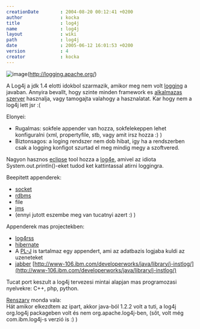 ```yaml
---
creationDate        : 2004-08-20 00:12:41 +0200 
author              : kocka 
title               : log4j 
name                : log4j 
layout              : wiki 
path                : log4j 
date                : 2005-06-12 16:01:53 +0200 
version             : 4 
creator             : kocka 
---
```

![image](http://logging.apache.org/log4j/docs/images/logo.jpg)(http://logging.apache.org/)

A Log4j a jdk 1.4 elotti idokbol szarmazik, amikor meg nem volt [logging](Logging.html) a javaban. Annyira bevallt, hogy szinte minden framework es [alkalmazas szerver](Alkalmazas%20Szerver.html) hasznalja, vagy tamogajta valahogy a hasznalatat. Kar hogy nem a log4j lett jsr :(

Elonyei:

*   Rugalmas: sokfele appender van hozza, sokfelekeppen lehet konfiguralni (xml, propertyfile, stb, vagy amit irsz hozza :) )
*   Biztonsagos: a loging rendszer nem dob hibat, igy ha a rendszerben csak a logging konfigot szurtad el meg mindig megy a szoftvered.

Nagyon hasznos [eclipse](Eclipse.html) tool hozza a [log4e](log4e.html), amivel az idiota System.out.println()-eket tudod ket kattintassal atirni loggingra.

Beepitett appenderek:

*   [socket](Missing.html)
*   [rdbms](RDBMS.html)
*   file
*   [jms](JMS.html)
*   (ennyi jutott eszembe meg van tucatnyi azert :) )

Appenderek mas projectekben:

*   [log4rss](log4rss.html)
*   [hibernate](Hibernate.html)
*   A [PL-J](PL-J.html) is tartalmaz egy appendert, ami az adatbazis logjaba kuldi az uzeneteket
*   [jabber](jabber.html) [http://www-106.ibm.com/developerworks/java/library/j-instlog/](http://www-106.ibm.com/developerworks/java/library/j-instlog/)

Tucat port keszult a log4j tervezesi mintai alapjan mas programozasi nyelvekre: C++, php, python.

[Renszarv](renszarv.html) monda vala:<br/>
Hát amikor elkezdtem az ipart, akkor java-ból 1.2.2 volt a tuti, a log4j org.log4j packageben volt és nem org.apache.log4j-ben, (sőt, volt még com.ibm.log4j-s verzió is :) )
